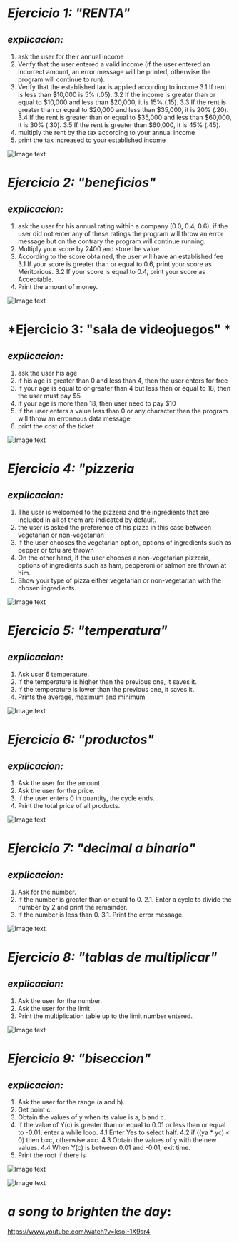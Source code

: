 # *Ejercicio 1: "RENTA"*
## *explicacion:*
1. ask the user for their annual income
2. Verify that the user entered a valid income (if the user entered an incorrect amount, an error message will be printed, otherwise the program will continue to run).
3. Verify that the established tax is applied according to income
3.1 If rent is less than $10,000 is 5% (.05).
3.2 If the income is greater than or equal to $10,000 and less than $20,000, it is 15% (.15).
3.3 If the rent is greater than or equal to $20,000 and less than $35,000, it is 20% (.20).
3.4 If the rent is greater than or equal to $35,000 and less than $60,000, it is 30% (.30).
3.5 If the rent is greater than $60,000, it is 45% (.45).
4. multiply the rent by the tax according to your annual income
5. print the tax increased to your established income

![Image text](https://github.com/UP210527/UP210527_CPP/blob/main/U2/Imagenes/renta.png)

# *Ejercicio 2: "beneficios"*
## *explicacion:*
1. ask the user for his annual rating within a company (0.0, 0.4, 0.6), if the user did not enter any of these ratings the program will throw an error message but on the contrary the program will continue running.
2. Multiply your score by 2400 and store the value
3. According to the score obtained, the user will have an established fee
3.1 If your score is greater than or equal to 0.6, print your score as Meritorious.
3.2 If your score is equal to 0.4, print your score as Acceptable.
4. Print the amount of money.

![Image text](https://github.com/UP210527/UP210527_CPP/blob/main/U2/Imagenes/beneficios.png)

# *Ejercicio 3: "sala de videojuegos" *
## *explicacion:*
1. ask the user his age
2. if his age is greater than 0 and less than 4, then the user enters for free
3. If your age is equal to or greater than 4 but less than or equal to 18, then the user must pay $5
4. if your age is more than 18, then user need to pay $10
5. If the user enters a value less than 0 or any character then the program will throw an erroneous data message
6. print the cost of the ticket

![Image text](https://github.com/UP210527/UP210527_CPP/blob/main/U2/Imagenes/sala%20de%20videojuegos.png)

# *Ejercicio 4: "pizzeria*
## *explicacion:*
1. The user is welcomed to the pizzeria and the ingredients that are included in all of them are indicated by default.
2. the user is asked the preference of his pizza in this case between vegetarian or non-vegetarian
3. If the user chooses the vegetarian option, options of ingredients such as pepper or tofu are thrown
4. On the other hand, if the user chooses a non-vegetarian pizzeria, options of ingredients such as ham, pepperoni or salmon are thrown at him.
5. Show your type of pizza either vegetarian or non-vegetarian with the chosen ingredients.

![Image text](https://github.com/UP210527/UP210527_CPP/blob/main/U2/Imagenes/pizzeria.png)

# *Ejercicio 5: "temperatura"*
## *explicacion:*
1. Ask user 6 temperature.
2. If the temperature is higher than the previous one, it saves it.
3. If the temperature is lower than the previous one, it saves it.
4. Prints the average, maximum and minimum 

![Image text](https://github.com/UP210527/UP210527_CPP/blob/main/U2/Imagenes/temperatura.png)

# *Ejercicio 6: "productos"*
## *explicacion:*
1. Ask the user for the amount.
2. Ask the user for the price.
3. If the user enters 0 in quantity, the cycle ends.
4. Print the total price of all products.

![Image text](https://github.com/UP210527/UP210527_CPP/blob/main/U2/Imagenes/productos.png)

# *Ejercicio 7: "decimal a binario"*
## *explicacion:*
1. Ask for the number.
2. If the number is greater than or equal to 0.
2.1. Enter a cycle to divide the number by 2 and print the remainder.
3. If the number is less than 0.
3.1. Print the error message.

![Image text](https://github.com/UP210527/UP210527_CPP/blob/main/U2/Imagenes/decimal%20a%20binario.png)

# *Ejercicio 8: "tablas de multiplicar"*
## *explicacion:*
1. Ask the user for the number.
2. Ask the user for the limit
3. Print the multiplication table up to the limit number entered.

![Image text](https://github.com/UP210527/UP210527_CPP/blob/main/U2/Imagenes/tablas%20de%20multiplicar.png)

# *Ejercicio 9: "biseccion"*
## *explicacion:*
1. Ask the user for the range (a and b).
2. Get point c.
3. Obtain the values ​of y when its value is a, b and c.
4. If the value of Y(c) is greater than or equal to 0.01 or less than or equal to -0.01, enter a while loop.
4.1 Enter Yes to select half.
4.2 if ((ya * yc) < 0) then b=c, otherwise a=c.
4.3 Obtain the values ​​of y with the new values.
4.4 When Y(c) is between 0.01 and -0.01, exit time.
5. Print the root if there is

![Image text](https://github.com/UP210527/UP210527_CPP/blob/main/U2/Imagenes/biseccionpart1.png)

![Image text](https://github.com/UP210527/UP210527_CPP/blob/main/U2/Imagenes/biseccionpart2.png)

# *a song to brighten the day*:
https://www.youtube.com/watch?v=ksoI-1X9sr4 
